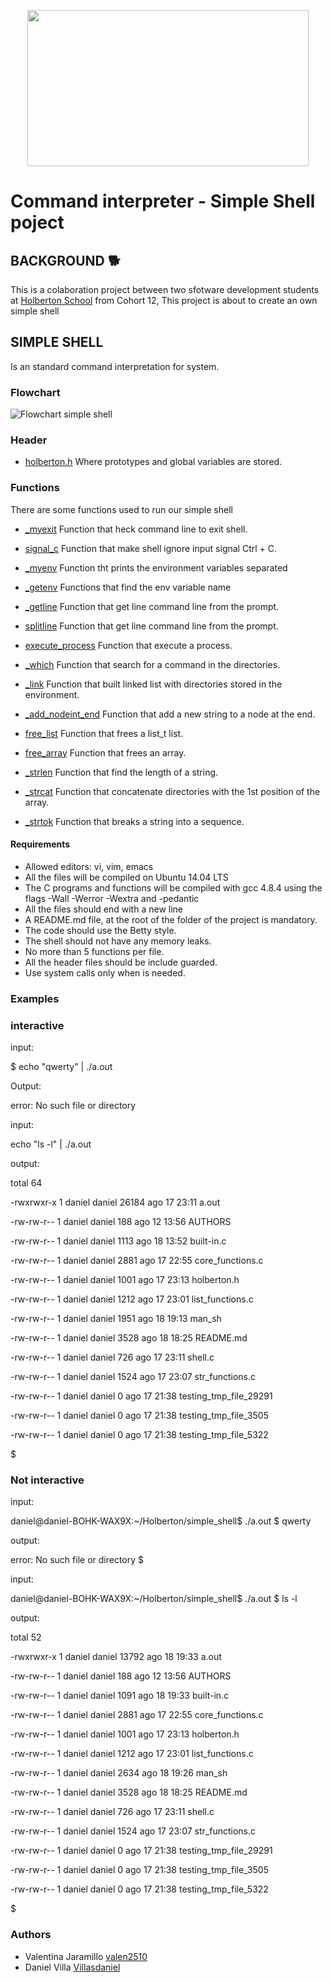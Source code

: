 <p align="center">
<img src="https://encrypted-tbn0.gstatic.com/images?q=tbn%3AANd9GcTLtL_ToHLEo_BWFxD-yf32Ux3zfsH_NPc8Qw&usqp=CAU" width="450" height="250">	
<h1> Command interpreter - Simple Shell poject</h1></p>

## BACKGROUND 🐕
This is a colaboration project between two sfotware development students at [Holberton School](https://www.holbertonschool.com/) from Cohort 12, This project is about to create an own simple shell

## SIMPLE SHELL
Is an standard command interpretation for system.

### Flowchart

![Flowchart simple shell]()

### Header

* [holberton.h](https://github.com/Villasdaniel/simple_shell/blob/master/holberton.h)
Where prototypes and global variables are stored.

### Functions
There are some functions used to run our simple shell

* [_myexit](https://github.com/Villasdaniel/simple_shell/blob/master/built-in.c)
Function that heck command line to exit shell.

* [signal_c](https://github.com/Villasdaniel/simple_shell/blob/master/built-in.c)
Function that make shell ignore input signal Ctrl + C.

* [_myenv](https://github.com/Villasdaniel/simple_shell/blob/master/built-in.c)
Function tht prints the environment variables separated

* [_getenv](https://github.com/Villasdaniel/simple_shell/blob/master/core_functions.c)
Functions that find the env variable name

* [_getline](https://github.com/Villasdaniel/simple_shell/blob/master/core_functions.c)
Function that get line command line from the prompt.

* [splitline](https://github.com/Villasdaniel/simple_shell/blob/master/core_functions.c)
Function that get line command line from the prompt.

* [execute_process](https://github.com/Villasdaniel/simple_shell/blob/master/core_functions.c)
Function that execute a process.

* [_which](https://github.com/Villasdaniel/simple_shell/blob/master/core_functions.c)
Function that search for a command in the directories.

* [_link](https://github.com/Villasdaniel/simple_shell/blob/master/list_functions.c)
Function that built linked list with directories stored in the environment.

* [_add_nodeint_end](https://github.com/Villasdaniel/simple_shell/blob/master/list_functions.c)
Function that add a new string to a node at the end.

* [free_list](https://github.com/Villasdaniel/simple_shell/blob/master/list_functions.c)
Function that frees a list_t list.

* [free_array](https://github.com/Villasdaniel/simple_shell/blob/master/list_functions.c)
Function that frees an array.

* [_strlen](https://github.com/Villasdaniel/simple_shell/blob/master/str_functions.c)
Function that find the length of a string.

* [_strcat](https://github.com/Villasdaniel/simple_shell/blob/master/str_functions.c)
Function that concatenate directories with the 1st position of the array.

* [_strtok](https://github.com/Villasdaniel/simple_shell/blob/master/str_functions.c)
Function that breaks a string into a sequence.

#### Requirements

* Allowed editors: vi, vim, emacs
* All the files will be compiled on Ubuntu 14.04 LTS
* The C programs and functions will be compiled with gcc 4.8.4 using the flags -Wall -Werror -Wextra and -pedantic
* All the files should end with a new line
* A README.md file, at the root of the folder of the project is mandatory.
* The code should use the Betty style.
* The shell should not have any memory leaks.
* No more than 5 functions per file.
* All the header files should be include guarded.
* Use system calls only when is needed.

### Examples

### interactive

input:

$ echo "qwerty" | ./a.out

Output:

error: No such file or directory

input:

echo "ls -l" | ./a.out

output:

total 64

-rwxrwxr-x 1 daniel daniel 26184 ago 17 23:11 a.out

-rw-rw-r-- 1 daniel daniel   188 ago 12 13:56 AUTHORS

-rw-rw-r-- 1 daniel daniel  1113 ago 18 13:52 built-in.c

-rw-rw-r-- 1 daniel daniel  2881 ago 17 22:55 core_functions.c

-rw-rw-r-- 1 daniel daniel  1001 ago 17 23:13 holberton.h

-rw-rw-r-- 1 daniel daniel  1212 ago 17 23:01 list_functions.c

-rw-rw-r-- 1 daniel daniel  1951 ago 18 19:13 man_sh

-rw-rw-r-- 1 daniel daniel  3528 ago 18 18:25 README.md

-rw-rw-r-- 1 daniel daniel   726 ago 17 23:11 shell.c

-rw-rw-r-- 1 daniel daniel  1524 ago 17 23:07 str_functions.c

-rw-rw-r-- 1 daniel daniel     0 ago 17 21:38 testing_tmp_file_29291

-rw-rw-r-- 1 daniel daniel     0 ago 17 21:38 testing_tmp_file_3505

-rw-rw-r-- 1 daniel daniel     0 ago 17 21:38 testing_tmp_file_5322

$

### Not interactive

input:

daniel@daniel-BOHK-WAX9X:~/Holberton/simple_shell$ ./a.out 
$ qwerty

output:

error: No such file or directory
$ 

input:

daniel@daniel-BOHK-WAX9X:~/Holberton/simple_shell$ ./a.out 
$ ls -l

output:

total 52

-rwxrwxr-x 1 daniel daniel 13792 ago 18 19:33 a.out

-rw-rw-r-- 1 daniel daniel   188 ago 12 13:56 AUTHORS

-rw-rw-r-- 1 daniel daniel  1091 ago 18 19:33 built-in.c

-rw-rw-r-- 1 daniel daniel  2881 ago 17 22:55 core_functions.c

-rw-rw-r-- 1 daniel daniel  1001 ago 17 23:13 holberton.h

-rw-rw-r-- 1 daniel daniel  1212 ago 17 23:01 list_functions.c

-rw-rw-r-- 1 daniel daniel  2634 ago 18 19:26 man_sh

-rw-rw-r-- 1 daniel daniel  3528 ago 18 18:25 README.md

-rw-rw-r-- 1 daniel daniel   726 ago 17 23:11 shell.c

-rw-rw-r-- 1 daniel daniel  1524 ago 17 23:07 str_functions.c

-rw-rw-r-- 1 daniel daniel     0 ago 17 21:38 testing_tmp_file_29291

-rw-rw-r-- 1 daniel daniel     0 ago 17 21:38 testing_tmp_file_3505

-rw-rw-r-- 1 daniel daniel     0 ago 17 21:38 testing_tmp_file_5322

$

### Authors 
* Valentina Jaramillo [valen2510](https://github.com/valen2510)
* Daniel Villa [Villasdaniel](https://github.com/Villasdaniel)
